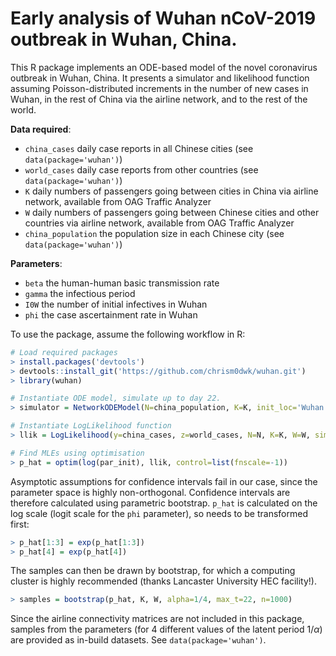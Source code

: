 # Early analysis of Wuhan nCoV-2019 outbreak in Wuhan, China.

This R package implements an ODE-based model of the novel coronavirus
outbreak in Wuhan, China.  It presents a simulator and likelihood function
assuming Poisson-distributed increments in the number of new cases in Wuhan,
in the rest of China via the airline network, and to the rest of the world.

__Data required__: 

* `china_cases` daily case reports in all Chinese cities (see `data(package='wuhan')`)
* `world_cases` daily case reports from other countries (see `data(package='wuhan')`)
* `K` daily numbers of passengers going between cities in China via airline network, available from OAG Traffic Analyzer
* `W` daily numbers of passengers going between Chinese cities and other countries via airline network, available from OAG Traffic Analyzer
* `china_population` the population size in each Chinese city (see `data(package='wuhan')`)
    
__Parameters__:

* `beta` the human-human basic transmission rate
* `gamma` the infectious period
* `I0W` the number of initial infectives in Wuhan
* `phi` the case ascertainment rate in Wuhan
    
To use the package, assume the following workflow in R:

````r
# Load required packages
> install.packages('devtools')
> devtools::install_git('https://github.com/chrism0dwk/wuhan.git')
> library(wuhan)

# Instantiate ODE model, simulate up to day 22.
> simulator = NetworkODEModel(N=china_population, K=K, init_loc='Wuhan', alpha=1/4, max_t=22) 

# Instantiate LogLikelihood function
> llik = LogLikelihood(y=china_cases, z=world_cases, N=N, K=K, W=W, sim_fun=simulator)

# Find MLEs using optimisation
> p_hat = optim(log(par_init), llik, control=list(fnscale=-1))
````

Asymptotic assumptions for confidence intervals fail in our case, since the
parameter space is highly non-orthogonal.  Confidence intervals are therefore
calculated using parametric bootstrap.  `p_hat` is calculated on the log scale (logit scale
for the `phi` parameter), so needs to be transformed first:

````r
> p_hat[1:3] = exp(p_hat[1:3])
> p_hat[4] = exp(p_hat[4])
````

The samples can then be drawn by bootstrap, for which a computing cluster is
highly recommended (thanks Lancaster University HEC facility!).
````r
> samples = bootstrap(p_hat, K, W, alpha=1/4, max_t=22, n=1000)
````

Since the airline connectivity matrices are not included in this package, samples 
from the parameters (for 4 different values of the latent period $1/\alpha$) are 
provided as in-build datasets.  See `data(package='wuhan')`.
